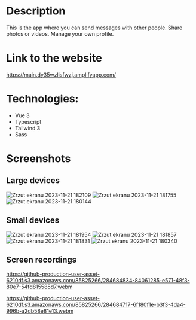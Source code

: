 # Description 

This is the app where you can send
messages with other people. Share photos or videos. Manage your own profile.

# Link to the website

https://main.dy35wzlisfwzj.amplifyapp.com/

# Technologies: 

 * Vue 3
 * Typescript 
 * Tailwind 3
 * Sass

# Screenshots
## Large devices

![Zrzut ekranu 2023-11-21 182109](https://github.com/DominikGos/realtime-chat-frontend/assets/85825266/910ad539-493c-4a40-af01-d328850c058a)
![Zrzut ekranu 2023-11-21 181755](https://github.com/DominikGos/realtime-chat-frontend/assets/85825266/dacef21f-ecaa-4821-b8fc-400e54390ea9)
![Zrzut ekranu 2023-11-21 180144](https://github.com/DominikGos/realtime-chat-frontend/assets/85825266/21f9fbc1-f154-42f3-9945-d816bfbdc053)

## Small devices 

![Zrzut ekranu 2023-11-21 181954](https://github.com/DominikGos/realtime-chat-frontend/assets/85825266/168a648d-4b3a-4df1-8a0a-985101e2f9d7)
![Zrzut ekranu 2023-11-21 181857](https://github.com/DominikGos/realtime-chat-frontend/assets/85825266/8661f7e8-4d6d-49ef-9740-481876993b6e)
![Zrzut ekranu 2023-11-21 181831](https://github.com/DominikGos/realtime-chat-frontend/assets/85825266/40cb8792-8d13-4546-8510-6fd82ddfe049)
![Zrzut ekranu 2023-11-21 180340](https://github.com/DominikGos/realtime-chat-frontend/assets/85825266/dc27d96e-2de8-499b-9784-574e31815e50)


## Screen recordings

https://github-production-user-asset-6210df.s3.amazonaws.com/85825266/284684834-84061285-e571-48f3-80e7-54fd815585d7.webm

https://github-production-user-asset-6210df.s3.amazonaws.com/85825266/284684717-6f180f1e-b3f3-4da4-996b-a2db58e81e13.webm
